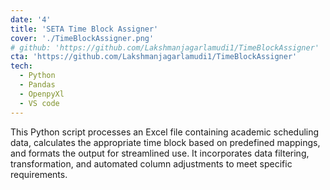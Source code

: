```yaml
---
date: '4'
title: 'SETA Time Block Assigner'
cover: './TimeBlockAssigner.png'
# github: 'https://github.com/Lakshmanjagarlamudi1/TimeBlockAssigner'
cta: 'https://github.com/Lakshmanjagarlamudi1/TimeBlockAssigner'
tech:
  - Python
  - Pandas
  - OpenpyXl
  - VS code
---
```


This Python script processes an Excel file containing academic scheduling data, calculates the appropriate time block based on predefined mappings, and formats the output for streamlined use. It incorporates data filtering, transformation, and automated column adjustments to meet specific requirements.